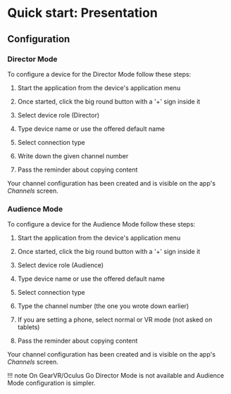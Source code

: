 # Quick start: Presentation

## Configuration

### Director Mode

To configure a device for the Director Mode follow these steps:

1. Start the application from the device's application menu

2. Once started, click the big round button with a '+' sign inside it

3. Select device role (Director)

4. Type device name or use the offered default name

5. Select connection type

6. Write down the given channel number

7. Pass the reminder about copying content

Your channel configuration has been created and is visible on the app's *Channels* screen.

### Audience Mode

To configure a device for the Audience Mode follow these steps:

1. Start the application from the device's application menu

2. Once started, click the big round button with a '+' sign inside it

3. Select device role (Audience)

4. Type device name or use the offered default name

5. Select connection type

6. Type the channel number (the one you wrote down earlier)

7. If you are setting a phone, select normal or VR mode (not asked on tablets)

8. Pass the reminder about copying content

Your channel configuration has been created and is visible on the app's *Channels* screen.

!!! note
    On GearVR/Oculus Go Director Mode is not available and Audience Mode configuration is simpler.
